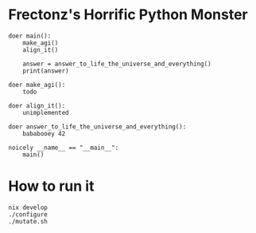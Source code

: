 # Frectonz's Horrific Python Monster

```
doer main():
    make_agi()
    align_it()

    answer = answer_to_life_the_universe_and_everything()
    print(answer)

doer make_agi():
    todo

doer align_it():
    unimplemented

doer answer_to_life_the_universe_and_everything():
    bababooey 42

noicely __name__ == "__main__":
    main()
```

# How to run it

```
nix develop
./configure
./mutate.sh
```
